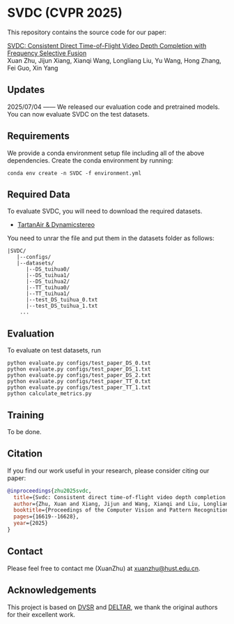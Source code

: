 # SVDC (CVPR 2025)

This repository contains the source code for our paper:

[SVDC: Consistent Direct Time-of-Flight Video Depth Completion with Frequency Selective Fusion](https://openaccess.thecvf.com/content/CVPR2025/papers/Zhu_SVDC_Consistent_Direct_Time-of-Flight_Video_Depth_Completion_with_Frequency_Selective_CVPR_2025_paper.pdf)<br/>
Xuan Zhu, Jijun Xiang, Xianqi Wang, Longliang Liu, Yu Wang, Hong Zhang, Fei Guo, Xin Yang<br/>



## Updates
2025/07/04 —— We released our evaluation code and pretrained models. You can now evaluate SVDC on the test datasets.

## Requirements
We provide a conda environment setup file including all of the above dependencies. Create the conda environment by running:
```
conda env create -n SVDC -f environment.yml
```

## Required Data

To evaluate SVDC, you will need to download the required datasets.

* [TartanAir & Dynamicstereo](https://drive.google.com/file/d/1J45KRBYKIoWr35jIRzEnYA8VYbImvz-r/view?usp=drive_link)

You need to unrar the file and put them in the datasets folder as follows:

```
|SVDC/
   |--configs/
   |--datasets/
      |--DS_tuihua0/
      |--DS_tuihua1/
      |--DS_tuihua2/
      |--TT_tuihua0/
      |--TT_tuihua1/
      |--test_DS_tuihua_0.txt
      |--test_DS_tuihua_1.txt
    ...
```

## Evaluation

To evaluate on test datasets, run

```Shell
python evaluate.py configs/test_paper_DS_0.txt
python evaluate.py configs/test_paper_DS_1.txt
python evaluate.py configs/test_paper_DS_2.txt
python evaluate.py configs/test_paper_TT_0.txt
python evaluate.py configs/test_paper_TT_1.txt
python calculate_metrics.py
```

## Training

To be done.

## Citation

If you find our work useful in your research, please consider citing our paper:

```bibtex
@inproceedings{zhu2025svdc,
  title={Svdc: Consistent direct time-of-flight video depth completion with frequency selective fusion},
  author={Zhu, Xuan and Xiang, Jijun and Wang, Xianqi and Liu, Longliang and Wang, Yu and Zhang, Hong and Guo, Fei and Yang, Xin},
  booktitle={Proceedings of the Computer Vision and Pattern Recognition Conference},
  pages={16619--16628},
  year={2025}
}
```

## Contact

Please feel free to contact me (XuanZhu) at xuanzhu@hust.edu.cn.

## Acknowledgements

This project is based on [DVSR](https://github.com/facebookresearch/DVSR) and [DELTAR](https://github.com/zju3dv/deltar), we thank the original authors for their excellent work.
